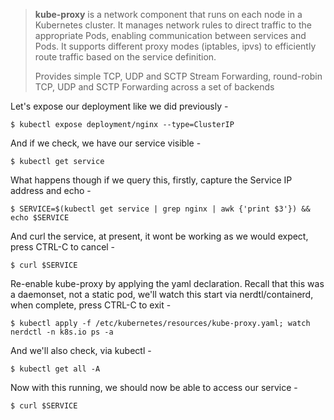 >**kube-proxy** is a network component that runs on each node in a Kubernetes cluster. It manages network rules to direct traffic to the appropriate Pods, enabling communication between services and Pods. It supports different proxy modes (iptables, ipvs) to efficiently route traffic based on the service definition.
>
>Provides simple TCP, UDP and SCTP Stream Forwarding, round-robin TCP, UDP and SCTP Forwarding across a set of backends

Let's expose our deployment like we did previously -

`$ kubectl expose deployment/nginx --type=ClusterIP`

And if we check, we have our service visible -

`$ kubectl get service`

What happens though if we query this, firstly, capture the Service IP address and echo -

`$ SERVICE=$(kubectl get service | grep nginx | awk {'print $3'}) && echo $SERVICE`

And curl the service, at present, it wont be working as we would expect, press CTRL-C to cancel -

`$ curl $SERVICE`

Re-enable kube-proxy by applying the yaml declaration. Recall that this was a daemonset, not a static pod, we'll watch this start via nerdtl/containerd, when complete, press CTRL-C to exit -

`$ kubectl apply -f /etc/kubernetes/resources/kube-proxy.yaml; watch nerdctl -n k8s.io ps -a`

And we'll also check, via kubectl -

`$ kubectl get all -A`

Now with this running, we should now be able to access our service -

`$ curl $SERVICE`